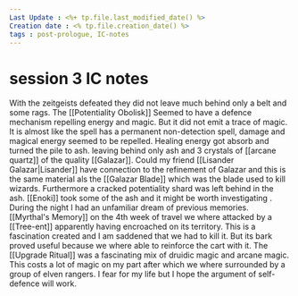 ```yaml
---
Last Update : <%+ tp.file.last_modified_date() %>
Creation date : <% tp.file.creation_date() %>
tags : post-prologue, IC-notes
---
```


# session 3 IC notes
With the zeitgeists defeated they did not leave much behind only a belt and some rags. The [[Potentiality Obolisk]] Seemed to have a defence mechanism repelling energy and magic. But it did not emit a trace of magic. It is almost like the spell has a permanent non-detection spell, damage and magical energy seemed to be repelled. Healing energy got absorb and turned the pile to ash. leaving behind only ash and 3 crystals of [[arcane quartz]] of the quality [[Galazar]]. Could my friend [[Lisander Galazar|Lisander]] have connection to the refinement of Galazar and this is the same material als the [[Galazar Blade]] which was the blade used to kill wizards. Furthermore a cracked potentiality shard was left behind in the ash. [[Enoki]] took some of the ash and it might be worth investigating . 
During the night I had an unfamiliar dream of previous memories. [[Myrthal's Memory]]
on the 4th week of travel we where attacked by a [[Tree-ent]] apparently having encroached on its territory. This is a fascination created and I am saddened that we had to kill it. But its bark proved useful because we where able to reinforce the cart with it. The [[Upgrade Ritual]] was a fascinating mix of druidic magic and arcane magic. This costs a lot of magic on my part after which we where surrounded by a group of elven rangers. I fear for my life but I hope the argument of self-defence will work.